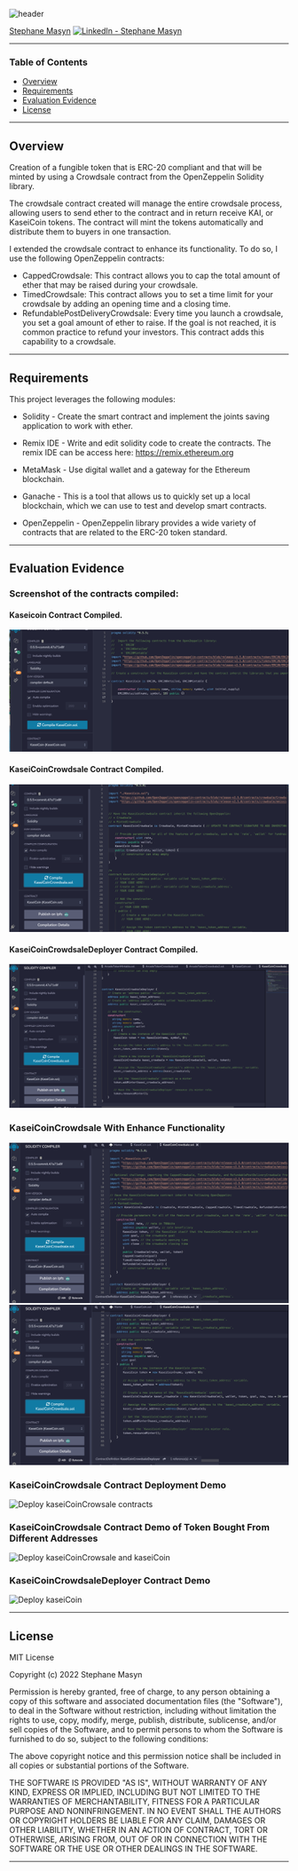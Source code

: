 ![header](https://capsule-render.vercel.app/api?type=waving&color=gradient&width=1000&height=200&section=header&text=KaseiCoin%20Tokenomics%20And%20Crowdsale&fontSize=30&fontColor=black)

<!-- header is made with: https://github.com/kyechan99/capsule-render -->

[Stephane Masyn](https://www.linkedin.com/in/stephane-masyn-35b16817a/) [<img src="https://cdn2.auth0.com/docs/media/connections/linkedin.png" alt="LinkedIn -  Stephane Masyn" width=15/>](https://www.linkedin.com/in/stephane-masyn-35b16817a/)
                                 

---

### Table of Contents

* [Overview](#overview)
* [Requirements](#requirements)
* [Evaluation Evidence](#Evaluation-Evidence)
* [License](#license)  

---

## Overview

Creation of a fungible token that is ERC-20 compliant and that will be minted by using a Crowdsale contract from the OpenZeppelin Solidity library.

The crowdsale contract created will manage the entire crowdsale process, allowing users to send ether to the contract and in return receive KAI, or KaseiCoin tokens. The contract will mint the tokens automatically and distribute them to buyers in one transaction.

I extended the crowdsale contract to enhance its functionality. To do so, I use the following OpenZeppelin contracts:

* CappedCrowdsale: This contract allows you to cap the total amount of ether that may be raised during your crowdsale.
* TimedCrowdsale: This contract allows you to set a time limit for your crowdsale by adding an opening time and a closing time.
* RefundablePostDeliveryCrowdsale: Every time you launch a crowdsale, you set a goal amount of ether to raise. If the goal is not reached, it is common practice to refund your investors. This contract adds this capability to a crowdsale.

---

## Requirements


This project leverages the following modules:

- Solidity - Create the smart contract and implement the joints saving application to work with ether.

- Remix IDE - Write and edit solidity code to create the contracts. The remix IDE can be access here: https://remix.ethereum.org

- MetaMask - Use digital wallet and a gateway for the Ethereum blockchain.

- Ganache - This is a tool that allows us to quickly set up a local blockchain, which we can use to test and develop smart contracts.

- OpenZeppelin - OpenZeppelin library provides a wide variety of contracts that are related to the ERC-20 token standard.

---

## Evaluation Evidence
 
### Screenshot of the contracts compiled:
#### Kaseicoin Contract Compiled.
![Kaseicoin Compiled](Images/Kaseicoin_compile.png)

#### KaseiCoinCrowdsale Contract Compiled.
![KaseiCoinCrowdsale](Images/KaseiCrowdsale1.png)

#### KaseiCoinCrowdsaleDeployer Contract Compiled.
![KaseiCoinCrowdsaleDeployer](Images/KaseiCrowdsale2.png)
  
### KaseiCoinCrowdsale With Enhance Functionality 
![Enhance Functionality](Images/Kasei_xtra_functionality.png)
![Enhance Functionality](Images/Kasei_xtra_functionality2.png)

### KaseiCoinCrowdsale Contract Deployment Demo
![Deploy kaseiCoinCrowsale contracts](Images/Contracts_deploy.gif)

### KaseiCoinCrowdsale Contract Demo of Token Bought From Different Addresses
![Deploy kaseiCoinCrowsale and kaseiCoin](Images/Token_buy.gif)

### KaseiCoinCrowdsaleDeployer Contract Demo
![Deploy kaseiCoin](Images/.gif)

---

## License

MIT License

Copyright (c) 2022 Stephane Masyn

Permission is hereby granted, free of charge, to any person obtaining a copy
of this software and associated documentation files (the "Software"), to deal
in the Software without restriction, including without limitation the rights
to use, copy, modify, merge, publish, distribute, sublicense, and/or sell
copies of the Software, and to permit persons to whom the Software is
furnished to do so, subject to the following conditions:

The above copyright notice and this permission notice shall be included in all
copies or substantial portions of the Software.

THE SOFTWARE IS PROVIDED "AS IS", WITHOUT WARRANTY OF ANY KIND, EXPRESS OR
IMPLIED, INCLUDING BUT NOT LIMITED TO THE WARRANTIES OF MERCHANTABILITY,
FITNESS FOR A PARTICULAR PURPOSE AND NONINFRINGEMENT. IN NO EVENT SHALL THE
AUTHORS OR COPYRIGHT HOLDERS BE LIABLE FOR ANY CLAIM, DAMAGES OR OTHER
LIABILITY, WHETHER IN AN ACTION OF CONTRACT, TORT OR OTHERWISE, ARISING FROM,
OUT OF OR IN CONNECTION WITH THE SOFTWARE OR THE USE OR OTHER DEALINGS IN THE
SOFTWARE.

---
